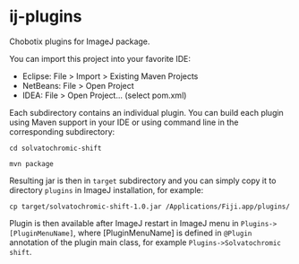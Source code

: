# ij-plugins
Chobotix plugins for ImageJ package.

You can import this project into your favorite IDE:

  * Eclipse: File > Import > Existing Maven Projects
  * NetBeans: File > Open Project
  * IDEA: File > Open Project... (select pom.xml)

Each subdirectory contains an individual plugin. 
You can build each plugin using Maven support in your IDE or using command line in the corresponding subdirectory:

`cd solvatochromic-shift`

`mvn package`

Resulting jar is then in `target` subdirectory and you can simply copy it to directory `plugins` in ImageJ installation, for example:

`cp target/solvatochromic-shift-1.0.jar /Applications/Fiji.app/plugins/`

Plugin is then available after ImageJ restart in ImageJ menu in `Plugins->[PluginMenuName]`, where [PluginMenuName] is defined in `@Plugin` annotation of the plugin main class, for example `Plugins->Solvatochromic shift`.
